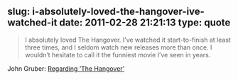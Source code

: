 slug: i-absolutely-loved-the-hangover-ive-watched-it
date: 2011-02-28 21:21:13
type: quote
---

> I absolutely loved The Hangover. I’ve watched it start-to-finish at least three times, and I seldom watch new releases more than once. I wouldn’t hesitate to call it the funniest movie I’ve seen in years.

John Gruber: [Regarding ‘The Hangover’](http://daringfireball.net/linked/2011/02/26/hangover)
